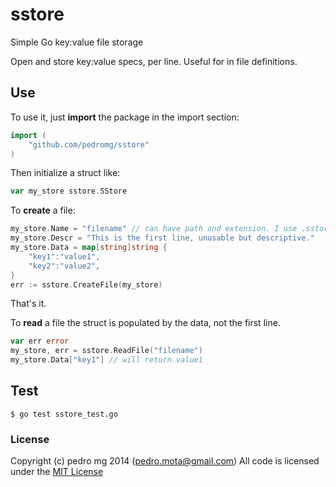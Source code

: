 sstore
======

Simple Go key:value file storage

Open and store key:value specs, per line.
Useful for in file definitions.

## Use

To use it, just __import__ the package in the import section:

```go
import (
	"github.com/pedromg/sstore"
)
```

Then initialize a struct like:

```go
var my_store sstore.SStore
```

To __create__ a file:

```go
my_store.Name = "filename" // can have path and extension. I use .sstore
my_store.Descr = "This is the first line, unusable but descriptive."
my_store.Data = map[string]string {
	"key1":"value1",
	"key2":"value2",
}
err := sstore.CreateFile(my_store)
```

That's it. 

To __read__ a file the struct is populated by the data, not the first line.

```go
var err error
my_store, err = sstore.ReadFile("filename")
my_store.Data["key1"] // will return value1
```

## Test
```
$ go test sstore_test.go
```

### License
Copyright (c) pedro mg 2014 (pedro.mota@gmail.com)
All code is licensed under the [MIT License](http://www.opensource.org/licenses/mit-license.php)
